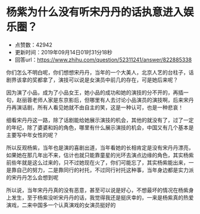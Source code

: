 # 杨紫为什么没有听宋丹丹的话执意进入娱乐圈？
- 点赞数：42942
- 更新时间：2019年09月14日01时31分18秒
- 回答url：https://www.zhihu.com/question/52311241/answer/822885338
<body>
 <p data-pid="cT6ZKohv">你们怎么不明白呢，你们想想宋丹丹，当年的一个大美人，北京人艺的台柱子，话剧界该拿的奖都拿了，演技可以说是女演员中前几的存在，可是她后来呢？</p>
 <p data-pid="yNfkbdMF">因为演了小品，成为了小品女王，她小品的成功和她的演技的分不开的，再插一句，赵丽蓉老师人家是东京影后，但哪里有人去讨论小品演员的演技啊，后来宋丹丹再演话剧，所有人看见她就不由自主的笑，这是一种认可，也是一种悲哀！</p>
 <p data-pid="0739ZK15">细看宋丹丹这一路，除了话剧能给她展示演技的机会，其他的就没有了，过了一定的年纪，除了婆婆和妈的角色，哪里有什么展示演技的机会，中国又有几个基本是主要写中年女性的呢？</p>
 <p data-pid="q2WXy1gE">所以反观杨紫，当年也是演的喜剧出道，当年看她的长相肯定是没有宋丹丹漂亮，如果她在那几年出不来，估计也就只能靠童星的光环去演点边缘的角色，其实杨紫前些年就是这么过来的，只不过她现在火了，你们可能忘了，其实杨紫能出来，一是靠自己的努力，二是靠同行的衬托，不过同行衬托这种事，当年身边都是实力派的宋丹丹怎么会想到呢</p>
 <p data-pid="I4o-mzez">所以说，当年宋丹丹真的没有恶意，甚至可以说是好心，不想最坏的情况在杨紫身上发生，至于杨紫没听宋丹丹的话，我觉得我还是挺庆幸的，一来是杨紫真的热爱演戏，二来中国多一个认真演戏的女演员挺好的</p>
</body>